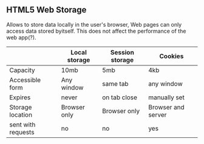 ## HTML5 Web Storage

Allows to store data locally in the user's browser, Web pages can only access data stored byitself. This does not affect the performance of the web app(?).

|                    | Local storage | Session storage | Cookies            |
| ------------------ | ------------- | --------------- | ------------------ |
| Capacity           | 10mb          | 5mb             | 4kb                |
| Accessible form    | Any window    | same tab        | any window         |
| Expires            | never         | on tab close    | manually set       |
| Storage location   | Browser only  | Browser only    | Browser and server |
| sent with requests | no            | no              | yes                |
